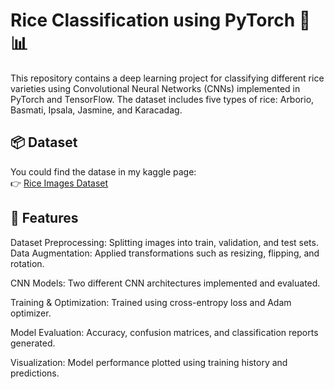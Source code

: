 # Rice Classification using PyTorch 🌾📊
This repository contains a deep learning project for classifying different rice varieties using Convolutional Neural Networks (CNNs) implemented in PyTorch and TensorFlow. The dataset includes five types of rice: Arborio, Basmati, Ipsala, Jasmine, and Karacadag.


## 📦 Dataset
You could find the datase in my kaggle page:  
👉 [Rice Images Dataset](https://www.kaggle.com/datasets/mbsoroush/rice-images-dataset)


## 🚀 Features

Dataset Preprocessing: Splitting images into train, validation, and test sets.
Data Augmentation: Applied transformations such as resizing, flipping, and rotation.

CNN Models: Two different CNN architectures implemented and evaluated.

Training & Optimization: Trained using cross-entropy loss and Adam optimizer.

Model Evaluation: Accuracy, confusion matrices, and classification reports generated.

Visualization: Model performance plotted using training history and predictions.
